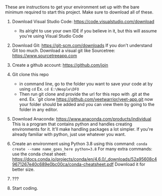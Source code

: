 These are instructions to get your environment set up with the bare minimum required to start this project.
Make sure to download all of these.



1. Download Visual Studio Code: https://code.visualstudio.com/download
    - Its alright to use your own IDE if you believe in it, but this will assume you're using Visual Studio Code

2. Download Git: https://git-scm.com/downloads
    If you don't understand Git too much. Download a visual git like Sourcetree: https://www.sourcetreeapp.com

3. Create a github account: https://github.com/join

4. Git clone this repo
    - in command line, go to the folder you want to save your code at by using `cd`
        Ex. `cd E:\Neople\DFO`
    - Then run git clone and provide the url for this repo with .git at the end.
        Ex. `git clone https://github.com/yeetwarrior/yeet-app.git
    now your folder should be added and you can view them by going to the folder in any editor. 

5. Download Anaconda: https://www.anaconda.com/products/individual
    This is a program that contains python and handles creating environments for it. It'll make handling packages a lot simpler.
    If you're already familiar with python, just use whatever you want.

6. Create an environment using Python 3.8 using this command: `conda create --name name_goes_here python=3.8`
    For many extra commands: use the conda cheat sheet: https://docs.conda.io/projects/conda/en/4.6.0/_downloads/52a95608c49671267e40c689e0bc00ca/conda-cheatsheet.pdf
    Download it for better size.

7. ???

8. Start coding.
